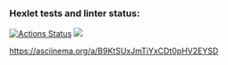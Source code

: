 ### Hexlet tests and linter status:
[![Actions Status](https://github.com/Artemka1989/python-project-49/workflows/hexlet-check/badge.svg)](https://github.com/Artemka1989/python-project-49/actions)
<a href="https://codeclimate.com/github/Artemka1989/python-project-49/maintainability"><img src="https://api.codeclimate.com/v1/badges/8ba36e38c6ba95520ab9/maintainability" /></a>

https://asciinema.org/a/B9KtSUxJmTiYxCDt0pHV2EYSD
